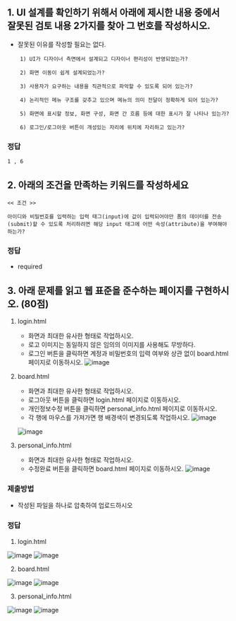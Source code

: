 ## 1.  UI 설계를 확인하기 위해서 아래에 제시한 내용 중에서 잘못된 검토 내용 2가지를 찾아 그 번호를 작성하시오.
- 잘못된 이유를 작성할 필요는 없다.

```
    1) UI가 디자이너 측면에서 설계되고 디자이너 편리성이 반영되었는가?

    2) 화면 이동이 쉽게 설계되었는가?

    3) 사용자가 요구하는 내용을 직관적으로 파악할 수 있도록 되어 있는가?

    4) 논리적인 메뉴 구조를 갖추고 있으며 메뉴의 의미 전달이 정확하게 되어 있는가?

    5) 화면에 표시할 정보, 화면 구성, 화면 간 흐름 등에 대한 표시가 잘 나타나 있는가?

    6) 로그인/로그아웃 버튼이 개성있는 자리에 위치에 자리하고 있는가?
```
### 정답
```
1 , 6 
```


## 2. 아래의 조건을 만족하는 키워드를 작성하세요
```
<< 조건 >>

아이디와 비밀번호를 입력하는 입력 태그(input)에 값이 입력되어야만 폼의 데이터를 전송(submit)할 수 있도록 처리하려면 해당 input 태그에 어떤 속성(attribute)을 부여해야 하는가?
```

### 정답
- required

## 3. 아래 문제를 읽고 웹 표준을 준수하는 페이지를 구현하시오. (80점)
1. login.html
   - 화면과 최대한 유사한 형태로 작업하시오.
   - 로고 이미지는 동일하지 않은 임의의 이미지를 사용해도 무방하다.
   - 로그인 버튼을 클릭하면 계정과 비밀번호의 입력 여부와 상관 없이 board.html 페이지로 이동하시오.
     ![image](../img/login.png)

2. board.html
   - 화면과 최대한 유사한 형태로 작업하시오.
   - 로그아웃 버튼을 클릭하면 login.html 페이지로 이동하시오.
   - 개인정보수정 버튼을 클릭하면 personal_info.html 페이지로 이동하시오.
   - 각 행에 마우스를 가져가면 행 배경색이 변경되도록 작업하시오.
    ![image](../img/board.png)

    ![image](../img/board2.png)

3. personal_info.html
   - 화면과 최대한 유사한 형태로 작업하시오.
   - 수정완료 버튼을 클릭하면 board.html 페이지로 이동하시오.
    ![image](../img/info.png)

### 제출방법
- 작성된 파일을 하나로 압축하여 업로드하시오

### 정답
1. login.html

![image](../img/login_answer1.png)
![image](../img/login_answer2.png)

2. board.html

![image](../img/board_answer1.png)
![image](../img/board_answer2.png)

3. personal_info.html

![image](../img/info_answer1.png)
![image](../img/info_answer2.png)

